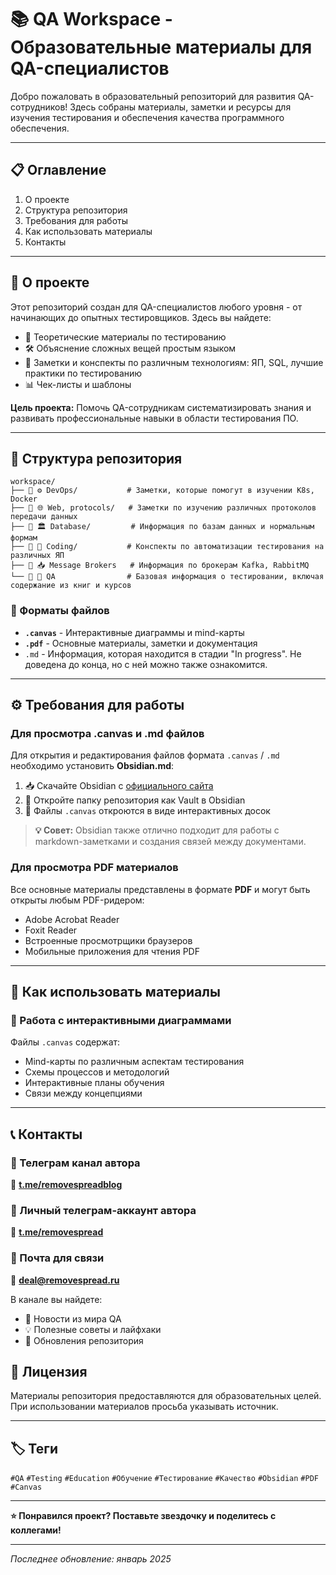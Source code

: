 # 📚 QA Workspace - Образовательные материалы для QA-специалистов

Добро пожаловать в образовательный репозиторий для развития QA-сотрудников! Здесь собраны материалы, заметки и ресурсы для изучения тестирования и обеспечения качества программного обеспечения.

---

## 📋 Оглавление

1. О проекте
2. Структура репозитория
3. Требования для работы
4. Как использовать материалы
5. Контакты

---

## 🎯 О проекте

Этот репозиторий создан для QA-специалистов любого уровня - от начинающих до опытных тестировщиков. Здесь вы найдете:

- 📖 Теоретические материалы по тестированию
- 🛠️ Объяснение сложных вещей простым языком
- 📝 Заметки и конспекты по различным технологиям: ЯП, SQL, лучшие практики по тестированию
- 📊 Чек-листы и шаблоны

**Цель проекта:** Помочь QA-сотрудникам систематизировать знания и развивать профессиональные навыки в области тестирования ПО.

---

## 📁 Структура репозитория

```
workspace/
├── 📂 ⚙️ DevOps/           # Заметки, которые помогут в изучении K8s, Docker
├── 📂 🌐 Web, protocols/   # Заметки по изучению различных протоколов передачи данных
├── 📂 🏛️ Database/         # Информация по базам данных и нормальным формам
├── 📂 💯 Coding/           # Конспекты по автоматизации тестирования на различных ЯП
├── 📂 📥 Message Brokers   # Информация по брокерам Kafka, RabbitMQ
└── 📂 🧩 QA                # Базовая информация о тестировании, включая содержание из книг и курсов
```

### 📄 Форматы файлов

- **`.canvas`** - Интерактивные диаграммы и mind-карты
- **`.pdf`** - Основные материалы, заметки и документация
- `.md` - Информация, которая находится в стадии "In progress". Не доведена до конца, но с ней можно также ознакомится.

---

## ⚙️ Требования для работы

### Для просмотра .canvas и .md файлов

Для открытия и редактирования файлов формата `.canvas` / `.md` необходимо установить **Obsidian.md**:

1. 📥 Скачайте Obsidian с [официального сайта](https://obsidian.md/)
2. 📂 Откройте папку репозитория как Vault в Obsidian
3. 🎨 Файлы `.canvas` откроются в виде интерактивных досок

> **💡 Совет:** Obsidian также отлично подходит для работы с markdown-заметками и создания связей между документами.

### Для просмотра PDF материалов

Все основные материалы представлены в формате **PDF** и могут быть открыты любым PDF-ридером:
- Adobe Acrobat Reader
- Foxit Reader
- Встроенные просмотрщики браузеров
- Мобильные приложения для чтения PDF

---

## 📖 Как использовать материалы

### 🎨 Работа с интерактивными диаграммами

Файлы `.canvas` содержат:
- Mind-карты по различным аспектам тестирования
- Схемы процессов и методологий
- Интерактивные планы обучения
- Связи между концепциями

---

## 📞 Контакты

### 📢 Телеграм канал автора
🔗 **[t.me/removespreadblog](https://t.me/removespreadblog)**
### 👤 Личный телеграм-аккаунт автора
🔗 **[t.me/removespread](https://t.me/removespread)**
### 📩 Почта для связи
🔗 **[deal@removespread.ru](mailto:deal@removespread.ru)**

В канале вы найдете:
- 📰 Новости из мира QA
- 💡 Полезные советы и лайфхаки
- 🔄 Обновления репозитория


## 📜 Лицензия

Материалы репозитория предоставляются для образовательных целей. При использовании материалов просьба указывать источник.

---

## 🏷️ Теги

`#QA` `#Testing` `#Education` `#Обучение` `#Тестирование` `#Качество` `#Obsidian` `#PDF` `#Canvas`

---

**⭐ Понравился проект? Поставьте звездочку и поделитесь с коллегами!**

---

*Последнее обновление: январь 2025*
